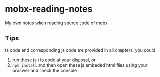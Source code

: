 # mobx-reading-notes

My own notes when reading source code of mobx

## Tips

ts code and corresponding js code are provided in all chapters, you could

1. run these js / ts code at your disposal, or
2. `npm install` and then open these js embeded html files using your broswer and check the console
